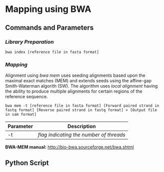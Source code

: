# Mapping using BWA
## Commands and Parameters  
### ***Library Preparation***  
```
bwa index [reference file in fasta format]
```  
### ***Mapping***
Alignment using *bwa mem* uses seeding alignments based upon the maximal exact matches (MEM) and extends seeds using the affine-gap Smith-Waterman algorith (SW). The algorithm uses *local alignment* having the ability to produce multiple alignments for certain regions of the reference sequence. 
```
bwa mem -t [reference file in fasta format] [Forward paired strand in fastq format] [Reverse paired strand in fastq format] > [Output file in sam format]
``` 
Parameter | Description
----------|------------
-t | *flag indicating the number of threads*  

**BWA-MEM manual:** http://bio-bwa.sourceforge.net/bwa.shtml

## Python Script
